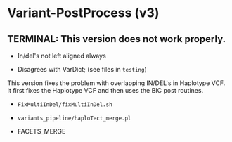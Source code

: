 # Variant-PostProcess (v3)

## TERMINAL: This version does not work properly. 

* In/del's not left aligned always

* Disagrees with VarDict; (see files in `testing`)

This version fixes the problem with overlapping IN/DEL's in Haplotype VCF. It first fixes
the Haplotype VCF and then uses the BIC post routines.

* `FixMultiInDel/fixMultiInDel.sh`

* `variants_pipeline/haploTect_merge.pl`

* FACETS_MERGE

